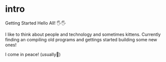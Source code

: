 # intro
Getting Started
Hello All!
🖐🖐

I like to think about people and technology and sometimes kittens. Currently finding an compiling old programs and gettings started building some new ones!

I come in peace! (usually🤸‍)
